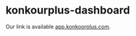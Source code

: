 #  konkourplus-dashboard

Our link is available [app.konkoorplus.com](https://app.konkoorplus.com/auth/signup).
